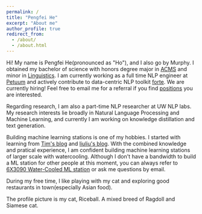 ```yaml
---
permalink: /
title: "Pengfei He"
excerpt: "About me"
author_profile: true
redirect_from: 
  - /about/
  - /about.html
---
```


Hi! My name is Pengfei He(pronounced as "Ho"), and I also go by Murphy. I obtained my bachelor of science with honors degree major in [ACMS](https://acms.washington.edu) and minor in [Linguistics](https://linguistics.washington.edu). I am currently working as a full time NLP engineer at [Petuum](https://www.petuum.com) and actively contribute to data-centric NLP toolkit [forte](https://github.com/asyml/forte). We are currently hiring! Feel free to email me for a referral if you find [positions](https://www.petuum.com/careers#open-positions) you are interested.


Regarding research, I am also a part-time NLP researcher at UW NLP labs. My research interests lie broadly in Natural Language Processing and Machine Learning, and currently I am working on knowledge distillation and text generation.


Building machine learning stations is one of my hobbies. I started with learning from [Tim's blog](https://timdettmers.com/2018/12/16/deep-learning-hardware-guide/) and [liuliu's blog](https://zhuanlan.zhihu.com/p/56701258). With the combined knowledge and pratical experience, I am confident building machine learning stations of larger scale with watercooling. Although I don't have a bandwidth to build a ML station for other people at this moment, you can always refer to [6X3090 Water-Cooled ML station](posts/2021-10-blog-post-4/) or ask me questions by email.


During my free time, I like playing with my cat and exploring good restaurants in town(especially Asian food).


The profile picture is my cat, Riceball. A mixed breed of Ragdoll and Siamese cat.